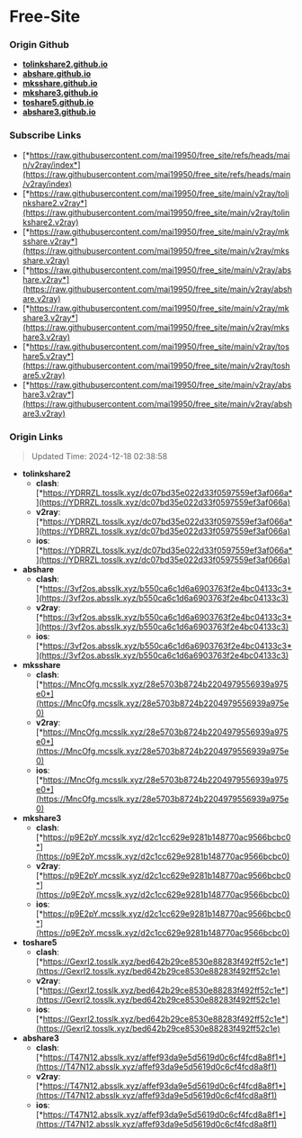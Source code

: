 # Free-Site

### Origin Github

- [**tolinkshare2.github.io**](https://github.com/tolinkshare2/tolinkshare2.github.io)
- [**abshare.github.io**](https://github.com/abshare/abshare.github.io)
- [**mksshare.github.io**](https://github.com/mksshare/mksshare.github.io)
- [**mkshare3.github.io**](https://github.com/mkshare3/mkshare3.github.io)
- [**toshare5.github.io**](https://github.com/toshare5/toshare5.github.io)
- [**abshare3.github.io**](https://github.com/abshare3/abshare3.github.io)

### Subscribe Links

- [*https://raw.githubusercontent.com/mai19950/free_site/refs/heads/main/v2ray/index*](https://raw.githubusercontent.com/mai19950/free_site/refs/heads/main/v2ray/index)
- [*https://raw.githubusercontent.com/mai19950/free_site/main/v2ray/tolinkshare2.v2ray*](https://raw.githubusercontent.com/mai19950/free_site/main/v2ray/tolinkshare2.v2ray)
- [*https://raw.githubusercontent.com/mai19950/free_site/main/v2ray/mksshare.v2ray*](https://raw.githubusercontent.com/mai19950/free_site/main/v2ray/mksshare.v2ray)
- [*https://raw.githubusercontent.com/mai19950/free_site/main/v2ray/abshare.v2ray*](https://raw.githubusercontent.com/mai19950/free_site/main/v2ray/abshare.v2ray)
- [*https://raw.githubusercontent.com/mai19950/free_site/main/v2ray/mkshare3.v2ray*](https://raw.githubusercontent.com/mai19950/free_site/main/v2ray/mkshare3.v2ray)
- [*https://raw.githubusercontent.com/mai19950/free_site/main/v2ray/toshare5.v2ray*](https://raw.githubusercontent.com/mai19950/free_site/main/v2ray/toshare5.v2ray)
- [*https://raw.githubusercontent.com/mai19950/free_site/main/v2ray/abshare3.v2ray*](https://raw.githubusercontent.com/mai19950/free_site/main/v2ray/abshare3.v2ray)

### Origin Links

> Updated Time: 2024-12-18 02:38:58

- **tolinkshare2**
  - **clash**: [*https://YDRRZL.tosslk.xyz/dc07bd35e022d33f0597559ef3af066a*](https://YDRRZL.tosslk.xyz/dc07bd35e022d33f0597559ef3af066a)
  - **v2ray**: [*https://YDRRZL.tosslk.xyz/dc07bd35e022d33f0597559ef3af066a*](https://YDRRZL.tosslk.xyz/dc07bd35e022d33f0597559ef3af066a)
  - **ios**: [*https://YDRRZL.tosslk.xyz/dc07bd35e022d33f0597559ef3af066a*](https://YDRRZL.tosslk.xyz/dc07bd35e022d33f0597559ef3af066a)
- **abshare**
  - **clash**: [*https://3vf2os.absslk.xyz/b550ca6c1d6a6903763f2e4bc04133c3*](https://3vf2os.absslk.xyz/b550ca6c1d6a6903763f2e4bc04133c3)
  - **v2ray**: [*https://3vf2os.absslk.xyz/b550ca6c1d6a6903763f2e4bc04133c3*](https://3vf2os.absslk.xyz/b550ca6c1d6a6903763f2e4bc04133c3)
  - **ios**: [*https://3vf2os.absslk.xyz/b550ca6c1d6a6903763f2e4bc04133c3*](https://3vf2os.absslk.xyz/b550ca6c1d6a6903763f2e4bc04133c3)
- **mksshare**
  - **clash**: [*https://MncOfg.mcsslk.xyz/28e5703b8724b2204979556939a975e0*](https://MncOfg.mcsslk.xyz/28e5703b8724b2204979556939a975e0)
  - **v2ray**: [*https://MncOfg.mcsslk.xyz/28e5703b8724b2204979556939a975e0*](https://MncOfg.mcsslk.xyz/28e5703b8724b2204979556939a975e0)
  - **ios**: [*https://MncOfg.mcsslk.xyz/28e5703b8724b2204979556939a975e0*](https://MncOfg.mcsslk.xyz/28e5703b8724b2204979556939a975e0)
- **mkshare3**
  - **clash**: [*https://p9E2pY.mcsslk.xyz/d2c1cc629e9281b148770ac9566bcbc0*](https://p9E2pY.mcsslk.xyz/d2c1cc629e9281b148770ac9566bcbc0)
  - **v2ray**: [*https://p9E2pY.mcsslk.xyz/d2c1cc629e9281b148770ac9566bcbc0*](https://p9E2pY.mcsslk.xyz/d2c1cc629e9281b148770ac9566bcbc0)
  - **ios**: [*https://p9E2pY.mcsslk.xyz/d2c1cc629e9281b148770ac9566bcbc0*](https://p9E2pY.mcsslk.xyz/d2c1cc629e9281b148770ac9566bcbc0)
- **toshare5**
  - **clash**: [*https://GexrI2.tosslk.xyz/bed642b29ce8530e88283f492ff52c1e*](https://GexrI2.tosslk.xyz/bed642b29ce8530e88283f492ff52c1e)
  - **v2ray**: [*https://GexrI2.tosslk.xyz/bed642b29ce8530e88283f492ff52c1e*](https://GexrI2.tosslk.xyz/bed642b29ce8530e88283f492ff52c1e)
  - **ios**: [*https://GexrI2.tosslk.xyz/bed642b29ce8530e88283f492ff52c1e*](https://GexrI2.tosslk.xyz/bed642b29ce8530e88283f492ff52c1e)
- **abshare3**
  - **clash**: [*https://T47N12.absslk.xyz/affef93da9e5d5619d0c6cf4fcd8a8f1*](https://T47N12.absslk.xyz/affef93da9e5d5619d0c6cf4fcd8a8f1)
  - **v2ray**: [*https://T47N12.absslk.xyz/affef93da9e5d5619d0c6cf4fcd8a8f1*](https://T47N12.absslk.xyz/affef93da9e5d5619d0c6cf4fcd8a8f1)
  - **ios**: [*https://T47N12.absslk.xyz/affef93da9e5d5619d0c6cf4fcd8a8f1*](https://T47N12.absslk.xyz/affef93da9e5d5619d0c6cf4fcd8a8f1)
